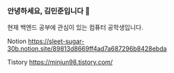 ### 안녕하세요, 김민준입니다 👋

현재 백엔드 공부에 관심이 있는 컴퓨터 공학생입니다. 

Notion 
https://sleet-sugar-30b.notion.site/89813d8669ff4ad7a687296b8428ebda

Tistory 
https://minjun98.tistory.com/

<!--
**kidmillionaire1229/kidmillionaire1229** is a ✨ _special_ ✨ repository because its `README.md` (this file) appears on your GitHub profile.

Here are some ideas to get you started:

- 🔭 I’m currently working on ...
- 🌱 I’m currently learning ...
- 👯 I’m looking to collaborate on ...
- 🤔 I’m looking for help with ...
- 💬 Ask me about ...
- 📫 How to reach me: ...
- 😄 Pronouns: ...
- ⚡ Fun fact: ...
-->
